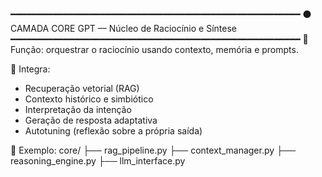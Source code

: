 ━━━━━━━━━━━━━━━━━━━━━━━━━━━━━━━━━━━━━━━━━━━━━━━━━━━━━━━
⚫ CAMADA CORE GPT — Núcleo de Raciocínio e Síntese
━━━━━━━━━━━━━━━━━━━━━━━━━━━━━━━━━━━━━━━━━━━━━━━━━━━━━━━
🧩 Função: orquestrar o raciocínio usando contexto, memória e prompts.

🔹 Integra:
  - Recuperação vetorial (RAG)
  - Contexto histórico e simbiótico
  - Interpretação da intenção
  - Geração de resposta adaptativa
  - Autotuning (reflexão sobre a própria saída)

📂 Exemplo:
core/
 ├── rag_pipeline.py
 ├── context_manager.py
 ├── reasoning_engine.py
 ├── llm_interface.py
